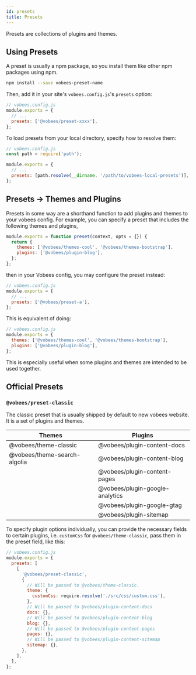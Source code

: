 ```yaml
---
id: presets
title: Presets
---
```


Presets are collections of plugins and themes.

## Using Presets

A preset is usually a npm package, so you install them like other npm packages using npm.

```bash npm2yarn
npm install --save vobees-preset-name
```

Then, add it in your site's `vobees.config.js`'s `presets` option:

```jsx {4}
// vobees.config.js
module.exports = {
  // ...
  presets: ['@vobees/preset-xxxx'],
};
```

To load presets from your local directory, specify how to resolve them:

```jsx {6}
// vobees.config.js
const path = require('path');

module.exports = {
  // ...
  presets: [path.resolve(__dirname, '/path/to/vobees-local-presets')],
};
```

## Presets -> Themes and Plugins

Presets in some way are a shorthand function to add plugins and themes to your vobees config. For example, you can specify a preset that includes the following themes and plugins,

```js
module.exports = function preset(context, opts = {}) {
  return {
    themes: ['@vobees/themes-cool', '@vobees/themes-bootstrap'],
    plugins: ['@vobees/plugin-blog'],
  };
};
```

then in your Vobees config, you may configure the preset instead:

```jsx {4}
// vobees.config.js
module.exports = {
  // ...
  presets: ['@vobees/preset-a'],
};
```

This is equivalent of doing:

```jsx
// vobees.config.js
module.exports = {
  themes: ['@vobees/themes-cool', '@vobees/themes-bootstrap'],
  plugins: ['@vobees/plugin-blog'],
};
```

This is especially useful when some plugins and themes are intended to be used together.

## Official Presets

### `@vobees/preset-classic`

The classic preset that is usually shipped by default to new vobees website. It is a set of plugins and themes.

| Themes                           | Plugins                             |
| -------------------------------- | ----------------------------------- |
| @vobees/theme-classic        | @vobees/plugin-content-docs     |
| @vobees/theme-search-algolia | @vobees/plugin-content-blog     |
|                                  | @vobees/plugin-content-pages    |
|                                  | @vobees/plugin-google-analytics |
|                                  | @vobees/plugin-google-gtag      |
|                                  | @vobees/plugin-sitemap          |

To specify plugin options individually, you can provide the necessary fields to certain plugins, i.e. `customCss` for `@vobees/theme-classic`, pass them in the preset field, like this:

```js
// vobees.config.js
module.exports = {
  presets: [
    [
      '@vobees/preset-classic',
      {
        // Will be passed to @vobees/theme-classic.
        theme: {
          customCss: require.resolve('./src/css/custom.css'),
        },
        // Will be passed to @vobees/plugin-content-docs
        docs: {},
        // Will be passed to @vobees/plugin-content-blog
        blog: {},
        // Will be passed to @vobees/plugin-content-pages
        pages: {},
        // Will be passed to @vobees/plugin-content-sitemap
        sitemap: {},
      },
    ],
  ],
};
```

<!--

Advanced guide on using and configuring presets

References
---
- [classic themes](/packages/vobees-preset-classic/src/index.js)
- [babel docs on presets](https://babeljs.io/docs/en/presets)

-->
